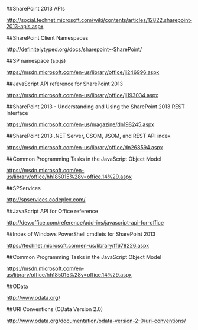 ##SharePoint 2013 APIs

http://social.technet.microsoft.com/wiki/contents/articles/12822.sharepoint-2013-apis.aspx

##SharePoint Client Namespaces

http://definitelytyped.org/docs/sharepoint--SharePoint/

##SP namespace (sp.js)

https://msdn.microsoft.com/en-us/library/office/jj246996.aspx

##JavaScript API reference for SharePoint 2013

https://msdn.microsoft.com/en-us/library/office/jj193034.aspx

##SharePoint 2013 - Understanding and Using the SharePoint 2013 REST Interface

https://msdn.microsoft.com/en-us/magazine/dn198245.aspx

##SharePoint 2013 .NET Server, CSOM, JSOM, and REST API index

https://msdn.microsoft.com/en-us/library/office/dn268594.aspx

##Common Programming Tasks in the JavaScript Object Model

https://msdn.microsoft.com/en-us/library/office/hh185015%28v=office.14%29.aspx

##SPServices

http://spservices.codeplex.com/

##JavaScript API for Office reference

http://dev.office.com/reference/add-ins/javascript-api-for-office

##Index of Windows PowerShell cmdlets for SharePoint 2013

https://technet.microsoft.com/en-us/library/ff678226.aspx

##Common Programming Tasks in the JavaScript Object Model

https://msdn.microsoft.com/en-us/library/office/hh185015%28v=office.14%29.aspx

##OData

http://www.odata.org/

##URI Conventions (OData Version 2.0)

http://www.odata.org/documentation/odata-version-2-0/uri-conventions/
